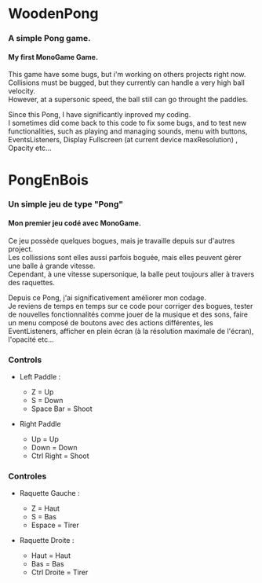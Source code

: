# WoodenPong
### A simple Pong game.

#### My first MonoGame Game.
This game have some bugs, but i'm working on others projects right now.<br>
Collisions must be bugged, but they currently can handle a very high ball velocity.<br>
However, at a supersonic speed, the ball still can go throught the paddles.<br>

Since this Pong, I have significantly inproved my coding.<br>
I sometimes did come back to this code to fix some bugs, and to test new functionalities, such as playing and managing sounds, 
menu with buttons, EventsListeners, Display Fullscreen (at current device maxResolution) , Opacity etc...<br>

# PongEnBois
### Un simple jeu de type "Pong"

#### Mon premier jeu codé avec MonoGame.
Ce jeu possède quelques bogues, mais je travaille depuis sur d'autres project.<br>
Les collissions sont elles aussi parfois boguée, mais elles peuvent gèrer une balle à grande vitesse.<br>
Cependant, à une vitesse supersonique, la balle peut toujours aller à travers des raquettes.<br>

Depuis ce Pong, j'ai significativement améliorer mon codage.<br>
Je reviens de temps en temps sur ce code pour corriger des bogues, tester de nouvelles fonctionnalités comme jouer de la musique et des sons,
faire un menu composé de boutons avec des actions différentes, les EventListeners, afficher en plein écran (à la résolution maximale de l'écran),
l'opacité etc...


### Controls

* Left Paddle : 
  - Z = Up
  - S = Down
  - Space Bar = Shoot

* Right Paddle
  - Up = Up
  - Down = Down
  - Ctrl Right = Shoot

### Controles
* Raquette Gauche : 
  - Z = Haut
  - S = Bas
  - Espace = Tirer

* Raquette Droite :
  - Haut = Haut
  - Bas = Bas
  - Ctrl Droite = Tirer
